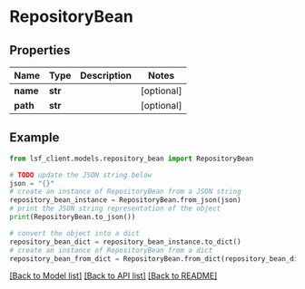 # RepositoryBean


## Properties

Name | Type | Description | Notes
------------ | ------------- | ------------- | -------------
**name** | **str** |  | [optional] 
**path** | **str** |  | [optional] 

## Example

```python
from lsf_client.models.repository_bean import RepositoryBean

# TODO update the JSON string below
json = "{}"
# create an instance of RepositoryBean from a JSON string
repository_bean_instance = RepositoryBean.from_json(json)
# print the JSON string representation of the object
print(RepositoryBean.to_json())

# convert the object into a dict
repository_bean_dict = repository_bean_instance.to_dict()
# create an instance of RepositoryBean from a dict
repository_bean_from_dict = RepositoryBean.from_dict(repository_bean_dict)
```
[[Back to Model list]](../README.md#documentation-for-models) [[Back to API list]](../README.md#documentation-for-api-endpoints) [[Back to README]](../README.md)


